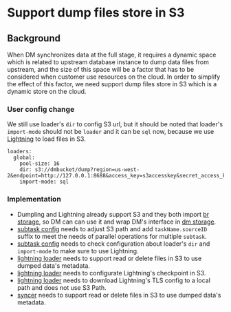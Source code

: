 # Support dump files store in S3

## Background

When DM synchronizes data at the full stage, it requires a dynamic space which is related to upstream database instance to dump data files from upstream, and the size of this space will be a factor that has to be considered when customer use resources on the cloud. In order to simplify the effect of this factor, we need support dump files store in S3 which is a dynamic store on the cloud.

### User config change

We still use loader's `dir` to config S3 url, but it should be noted that loader's `import-mode` should not be `loader` and it can be `sql` now, because we use [Lightning](https://github.com/pingcap/tidb/tree/master/br/pkg/lightning) to load files in S3. 
```
loaders:
  global:
    pool-size: 16
    dir: s3://dmbucket/dump?region=us-west-2&endpoint=http://127.0.0.1:8688&access_key=s3accesskey&secret_access_key=s3secretkey&force_path_style=true
    import-mode: sql
```

### Implementation

* Dumpling and Lightning already support S3 and they both import [br storage](https://github.com/pingcap/tidb/tree/master/br/pkg/storage), so DM can can use it and wrap DM's interface in [dm storage](https://sdbflow/tree/master/dm/pkg/storage).
* [subtask config](https://sdbflow/blob/master/dm/dm/config/subtask.go) needs to adjust S3 path and add `taskName.sourceID` suffix to meet the needs of parallel operations for multiple `subtask`.
* [subtask config](https://sdbflow/blob/master/dm/dm/config/subtask.go) needs to check configuration about loader's `dir` and `import-mode` to make sure to use Lightning.
* [lightning loader](https://sdbflow/blob/master/dm/loader/lightning.go) needs to support read or delete files in S3 to use dumped data's metadata.
* [lightning loader](https://sdbflow/blob/master/dm/loader/lightning.go) needs to configurate Lightning's checkpoint in S3.
* [lightning loader](https://sdbflow/blob/master/dm/loader/lightning.go) needs to download Lightning's TLS config to a local path and does not use S3 Path.
* [syncer](https://sdbflow/blob/master/dm/syncer/syncer.go) needs to support read or delete files in S3 to use dumped data's metadata.
